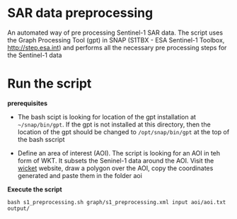 # SAR data preprocessing

An automated way of pre processing Sentinel-1 SAR data. The script uses the Graph Processing Tool (gpt) in SNAP (S1TBX - ESA Sentinel-1 Toolbox, http://step.esa.int) and performs all the necessary pre processing steps for the Sentinel-1 data


# Run the script

**prerequisites**

- The bash scipt is looking for location of the gpt installation  at `~/snap/bin/gpt`. If the gpt is not installed at this directory, then the location of the gpt should be changed to `/opt/snap/bin/gpt` at the top of the bash sscript

- Define an area of interest (AOI). The script is looking for an AOI in teh form of WKT. It subsets the Seninel-1 data around the AOI. Visit the [wicket](https://arthur-e.github.io/Wicket/sandbox-gmaps3.html) website, draw a polygon over the AOI, copy the coordinates generated and paste them in the folder aoi

**Execute the script**

``` bash s1_preprocessing.sh graph/s1_preprocessing.xml input aoi/aoi.txt output/ ```
